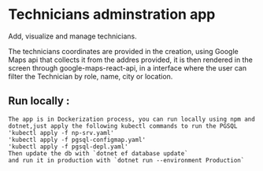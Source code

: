 # Technicians adminstration app
Add, visualize and manage technicians.

The technicians coordinates are provided in the creation, using Google Maps api that collects it from the addres provided, it is then rendered in the screen through google-maps-react-api, in a interface where the user can filter the Technician by role, name, city or location.

## Run locally :
    The app is in Dockerization process, you can run locally using npm and dotnet,just apply the following kubectl commands to run the PGSQL
    'kubectl apply -f np-srv.yaml'
    'kubectl apply -f pgsql-configmap.yaml'
    'kubectl apply -f pgsql-depl.yaml'
    Then update the db with `dotnet ef database update`
    and run it in production with `dotnet run --environment Production`
